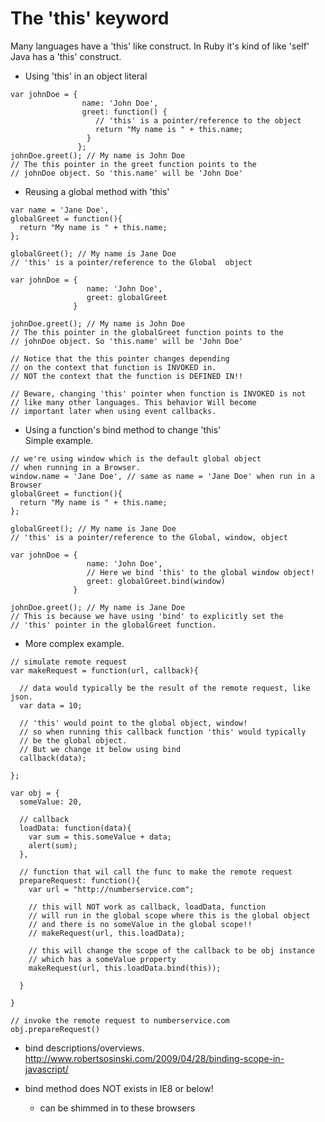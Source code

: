 # The 'this' keyword 
  Many languages have a 'this' like construct.
  In Ruby it's kind of like 'self'
  Java has a 'this' construct.

* Using 'this' in an object literal  

```
var johnDoe = {
				name: 'John Doe',
				greet: function() {
				   // 'this' is a pointer/reference to the object
				   return "My name is " + this.name;
				 }
			   };
johnDoe.greet(); // My name is John Doe
// The this pointer in the greet function points to the
// johnDoe object. So 'this.name' will be 'John Doe'
```

* Reusing a global method with 'this'  

```
var name = 'Jane Doe',
globalGreet = function(){
  return "My name is " + this.name;
};

globalGreet(); // My name is Jane Doe
// 'this' is a pointer/reference to the Global  object

var johnDoe = {
				 name: 'John Doe',
				 greet: globalGreet
			  }

johnDoe.greet(); // My name is John Doe
// The this pointer in the globalGreet function points to the
// johnDoe object. So 'this.name' will be 'John Doe'

// Notice that the this pointer changes depending
// on the context that function is INVOKED in.
// NOT the context that the function is DEFINED IN!!

// Beware, changing 'this' pointer when function is INVOKED is not
// like many other languages. This behavior Will become
// important later when using event callbacks.
```

* Using a function's bind method to change 'this'  
 Simple example.  
 
```
// we're using window which is the default global object
// when running in a Browser.
window.name = 'Jane Doe', // same as name = 'Jane Doe' when run in a Browser
globalGreet = function(){
  return "My name is " + this.name;
};

globalGreet(); // My name is Jane Doe
// 'this' is a pointer/reference to the Global, window, object

var johnDoe = {
				 name: 'John Doe',
				 // Here we bind 'this' to the global window object!
				 greet: globalGreet.bind(window)
			  }

johnDoe.greet(); // My name is Jane Doe
// This is because we have using 'bind' to explicitly set the
// 'this' pointer in the globalGreet function.
```

* More complex example.

```
// simulate remote request
var makeRequest = function(url, callback){

  // data would typically be the result of the remote request, like json.
  var data = 10;

  // 'this' would point to the global object, window!
  // so when running this callback function 'this' would typically
  // be the global object.
  // But we change it below using bind
  callback(data);

};

var obj = {
  someValue: 20,

  // callback
  loadData: function(data){
	var sum = this.someValue + data;
	alert(sum);
  },

  // function that wil call the func to make the remote request
  prepareRequest: function(){
	var url = "http://numberservice.com";

	// this will NOT work as callback, loadData, function
	// will run in the global scope where this is the global object
	// and there is no someValue in the global scope!!
	// makeRequest(url, this.loadData);

	// this will change the scope of the callback to be obj instance
	// which has a someValue property
	makeRequest(url, this.loadData.bind(this));

  }

}

// invoke the remote request to numberservice.com
obj.prepareRequest()

```

* bind descriptions/overviews.  
   http://www.robertsosinski.com/2009/04/28/binding-scope-in-javascript/  
   
* bind method does NOT exists in IE8 or below!
	* can be shimmed in to these browsers

